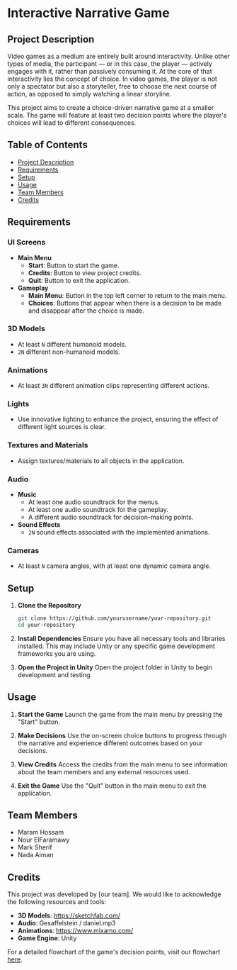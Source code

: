 # Interactive Narrative Game

## Project Description

Video games as a medium are entirely built around interactivity. Unlike other types of media, the participant — or in this case, the player — actively engages with it, rather than passively consuming it. At the core of that interactivity lies the concept of choice. In video games, the player is not only a spectator but also a storyteller, free to choose the next course of action, as opposed to simply watching a linear storyline.

This project aims to create a choice-driven narrative game at a smaller scale. The game will feature at least two decision points where the player's choices will lead to different consequences.

## Table of Contents

- [Project Description](#project-description)
- [Requirements](#requirements)
- [Setup](#setup)
- [Usage](#usage)
- [Team Members](#team-members)
- [Credits](#credits)

## Requirements

### UI Screens
- **Main Menu**
  - **Start**: Button to start the game.
  - **Credits**: Button to view project credits.
  - **Quit**: Button to exit the application.
- **Gameplay**
  - **Main Menu**: Button in the top left corner to return to the main menu.
  - **Choices**: Buttons that appear when there is a decision to be made and disappear after the choice is made.

### 3D Models
- At least `N` different humanoid models.
- `2N` different non-humanoid models.

### Animations
- At least `3N` different animation clips representing different actions.

### Lights
- Use innovative lighting to enhance the project, ensuring the effect of different light sources is clear.

### Textures and Materials
- Assign textures/materials to all objects in the application.

### Audio
- **Music**
  - At least one audio soundtrack for the menus.
  - At least one audio soundtrack for the gameplay.
  - A different audio soundtrack for decision-making points.
- **Sound Effects**
  - `2N` sound effects associated with the implemented animations.

### Cameras
- At least `N` camera angles, with at least one dynamic camera angle.

## Setup

1. **Clone the Repository**
   ```sh
   git clone https://github.com/yourusername/your-repository.git
   cd your-repository
   ```

2. **Install Dependencies**
   Ensure you have all necessary tools and libraries installed. This may include Unity or any specific game development frameworks you are using.

3. **Open the Project in Unity**
   Open the project folder in Unity to begin development and testing.

## Usage

1. **Start the Game**
   Launch the game from the main menu by pressing the "Start" button.

2. **Make Decisions**
   Use the on-screen choice buttons to progress through the narrative and experience different outcomes based on your decisions.

3. **View Credits**
   Access the credits from the main menu to see information about the team members and any external resources used.

4. **Exit the Game**
   Use the "Quit" button in the main menu to exit the application.

## Team Members

- Maram Hossam
- Nour ElFaramawy
- Mark Sherif
- Nada Aiman

## Credits

This project was developed by [our team]. We would like to acknowledge the following resources and tools:

- **3D Models**: https://sketchfab.com/
- **Audio**: Gesaffelstein / daniel.mp3
- **Animations**: https://www.mixamo.com/
- **Game Engine**: Unity

For a detailed flowchart of the game's decision points, visit our flowchart [here](https://docs.google.com/drawings/d/1QpNQcunVt1E4sH0P-eRJ9UocmSXVlGICHv7cihkp-WM/edit).

